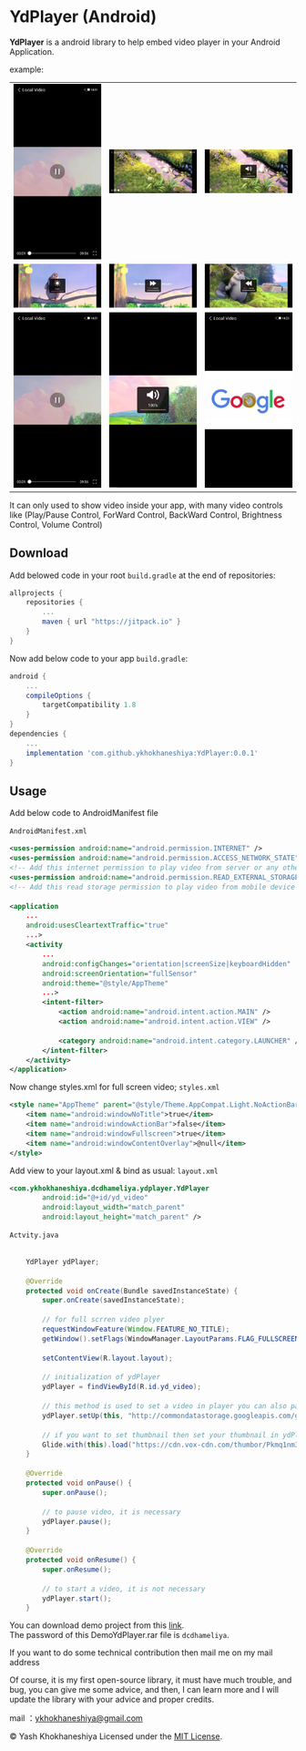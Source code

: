 # YdPlayer (Android)

<b>YdPlayer</b> is a android library to help embed video player in your Android Application.

example:

<table>
  <tr>
    <td>
    <img src="https://raw.githubusercontent.com/dcdhameliya/YdPlayer/master/SS/1.jpg"/>
    </td>
    <td>
    <img src="https://raw.githubusercontent.com/dcdhameliya/YdPlayer/master/SS/2.jpg" />
    </td>
    <td>
    <img src="https://raw.githubusercontent.com/dcdhameliya/YdPlayer/master/SS/3.jpg" />
    </td>
  </tr>
   <tr>
    <td>
    <img src="https://raw.githubusercontent.com/dcdhameliya/YdPlayer/master/SS/4.jpg"/>
    </td>
    <td>
    <img src="https://raw.githubusercontent.com/dcdhameliya/YdPlayer/master/SS/5.jpg"/>
    </td>
    <td>
    <img src="https://raw.githubusercontent.com/dcdhameliya/YdPlayer/master/SS/6.jpg"/>
    </td>
  </tr>
     <tr>
      <td>
      <img src="https://raw.githubusercontent.com/dcdhameliya/YdPlayer/master/SS/7.jpg"/>
      </td>
      <td>
      <img src="https://raw.githubusercontent.com/dcdhameliya/YdPlayer/master/SS/8.jpg"/>
      </td>
      <td>
      <img src="https://raw.githubusercontent.com/dcdhameliya/YdPlayer/master/SS/9.jpg"/>
      </td>
    </tr>
</table>


It can only used to show video inside your app, with many video controls like (Play/Pause Control, ForWard Control, BackWard Control, Brightness Control, Volume Control)



## Download
Add belowed code in your root ```build.gradle``` at the end of repositories:
```groovy
allprojects {
    repositories {
        ...
        maven { url "https://jitpack.io" }
    }
}
```

Now add below code to your app ```build.gradle```:
```groovy
android {
    ...
    compileOptions {
        targetCompatibility 1.8
    }
}
dependencies {
    ...
    implementation 'com.github.ykhokhaneshiya:YdPlayer:0.0.1'
}
```

## Usage
Add below code to AndroidManifest file

```AndroidManifest.xml```
```xml
<uses-permission android:name="android.permission.INTERNET" />
<uses-permission android:name="android.permission.ACCESS_NETWORK_STATE" />
<!-- Add this internet permission to play video from server or any other url/link  -->
<uses-permission android:name="android.permission.READ_EXTERNAL_STORAGE" />
<!-- Add this read storage permission to play video from mobile device  -->

<application
    ...
    android:usesCleartextTraffic="true"
    ...>
    <activity
        ...
        android:configChanges="orientation|screenSize|keyboardHidden"
        android:screenOrientation="fullSensor"
        android:theme="@style/AppTheme"
        ...>
        <intent-filter>
            <action android:name="android.intent.action.MAIN" />
            <action android:name="android.intent.action.VIEW" />

            <category android:name="android.intent.category.LAUNCHER" />
        </intent-filter>
    </activity>
</application>
```

Now change styles.xml for full screen video;
```styles.xml```
```xml
<style name="AppTheme" parent="@style/Theme.AppCompat.Light.NoActionBar">
    <item name="android:windowNoTitle">true</item>
    <item name="android:windowActionBar">false</item>
    <item name="android:windowFullscreen">true</item>
    <item name="android:windowContentOverlay">@null</item>
</style>
```

Add view to your layout.xml & bind as usual:
```layout.xml```
```xml
<com.ykhokhaneshiya.dcdhameliya.ydplayer.YdPlayer
        android:id="@+id/yd_video"
        android:layout_width="match_parent"
        android:layout_height="match_parent" />
```

```Actvity.java```
```java

    YdPlayer ydPlayer;

    @Override
    protected void onCreate(Bundle savedInstanceState) {
        super.onCreate(savedInstanceState);

        // for full scrren video plyer
        requestWindowFeature(Window.FEATURE_NO_TITLE);
        getWindow().setFlags(WindowManager.LayoutParams.FLAG_FULLSCREEN,WindowManager.LayoutParams.FLAG_FULLSCREEN);

        setContentView(R.layout.layout);
        
        // initialization of ydPlayer
        ydPlayer = findViewById(R.id.yd_video);

        // this method is used to set a video in player you can also pass local path of a video, Last parameter is a video name
        ydPlayer.setUp(this, "http://commondatastorage.googleapis.com/gtv-videos-bucket/sample/BigBuckBunny.mp4", "Local Video");

        // if you want to set thumbnail then set your thumbnail in ydPlayer.posterImageView 
        Glide.with(this).load("https://cdn.vox-cdn.com/thumbor/Pkmq1nm3skO0-j693JTMd7RL0Zk=/0x0:2012x1341/1200x800/filters:focal(0x0:2012x1341)/cdn.vox-cdn.com/uploads/chorus_image/image/47070706/google2.0.0.jpg").into(ydPlayer.posterImageView);
    }

    @Override
    protected void onPause() {
        super.onPause();

        // to pause video, it is necessary
        ydPlayer.pause();
    }

    @Override
    protected void onResume() {
        super.onResume();

        // to start a video, it is not necessary
        ydPlayer.start();
    }
```




You can download demo project from this [link](https://app.box.com/s/gnj7a2cg8yjmwybe7qkmd2v2q2eaouus).<br>
The password of this DemoYdPlayer.rar file is ```dcdhameliya```.

If you want to do some technical contribution then mail me on my mail address

Of course, it is my first open-source library, it must have much trouble, and bug, you can give me some advice, and then, I can learn more and I will update the library with your advice and proper credits.

mail ：ykhokhaneshiya@gmail.com

&copy; Yash Khokhaneshiya
Licensed under the [MIT License](LICENSE).
